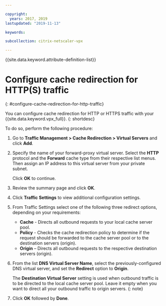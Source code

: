 ```yaml
---

copyright:
  years: 2017, 2019
lastupdated: "2019-11-13"

keywords:

subcollection: citrix-netscaler-vpx

---
```


{{site.data.keyword.attribute-definition-list}}

# Configure cache redirection for HTTP(S) traffic
{: #configure-cache-redirection-for-http-traffic}

You can configure cache redirection for HTTP or HTTPS traffic with your {{site.data.keyword.vpx_full}}.
{: shortdesc}

To do so, perform the following procedure:

1. Go to **Traffic Management > Cache Redirection > Virtual Servers** and click **Add**.
2. Specify the name of your forward-proxy virtual server. Select the **HTTP** protocol and the **Forward** cache type from their respective list menus. Then assign an IP address to this virtual server from your private subnet.

    Click **OK** to continue.

3. Review the summary page and click **OK**.  
4. Click **Traffic Settings** to view additional configuration settings.
5. From Traffic Settings select one of the following three redirect options, depending on your requirements:
   * **Cache** - Directs all outbound requests to your local cache server pool.
   * **Policy** - Checks the cache redirection policy to determine if the request should be forwarded to the cache server pool or to the destination servers (origin).
   * **Origin** – Directs all outbound requests to the respective destination servers (origin).

6. From the list **DNS Virtual Server Name**, select the previously-configured DNS virtual server, and set the **Redirect** option to **Origin**.

    The **Destination Virtual Server** setting is used when outbound traffic is to be directed to the local cache server pool. Leave it empty when you want to direct all your outbound traffic to origin servers.
    {: note}

7. Click **OK** followed by **Done**.
